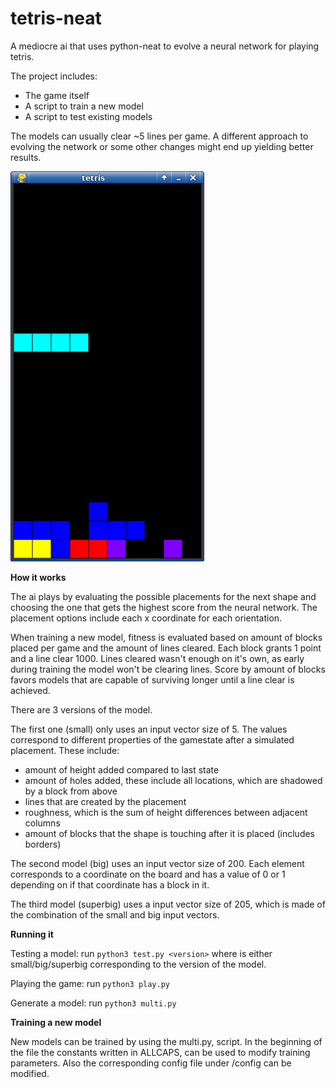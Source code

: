 # tetris-neat

A mediocre ai that uses python-neat to evolve a neural network for playing tetris.

The project includes:
* The game itself
* A script to train a new model
* A script to test existing models

The models can usually clear ~5 lines per game. A different approach to evolving the network or some other changes might end up yielding better results.



![screenshot of the game](https://raw.githubusercontent.com/MilanFIN/tetris-neat/main/screenshot.png)



**How it works**

The ai plays by evaluating the possible placements for the next shape and choosing the one that gets the highest score from the neural network.
The placement options include each x coordinate for each orientation.

When training a new model, fitness is evaluated based on amount of blocks placed per game and the amount of lines cleared. Each block grants 1 point and a line clear 1000. Lines cleared wasn't enough on it's own, as early during training the model won't be clearing lines. Score by amount of blocks favors models that are capable of surviving longer until a line clear is achieved.

There are 3 versions of the model. 

The first one (small) only uses an input vector size of 5. The values correspond to different properties of the gamestate after a simulated placement. These include:
* amount of height added compared to last state
* amount of holes added, these include all locations, which are shadowed by a block from above
* lines that are created by the placement
* roughness, which is the sum of height differences between adjacent columns
* amount of blocks that the shape is touching after it is placed (includes borders)

The second model (big) uses an input vector size of 200. Each element corresponds to a coordinate on the board and has a value of 0 or 1 depending on if that coordinate has a block in it.

The third model (superbig) uses a input vector size of 205, which is made of the combination of the small and big input vectors.

**Running it**

Testing a model: run `python3 test.py <version>` where <version> is either small/big/superbig corresponding to the version of the model.
  
Playing the game: run `python3 play.py` 

Generate a model: run `python3 multi.py`

**Training a new model**

New models can be trained by using the multi.py, script. In the beginning of the file the constants written in ALLCAPS, can be used to modify training parameters. Also the corresponding config file under /config can be modified.

